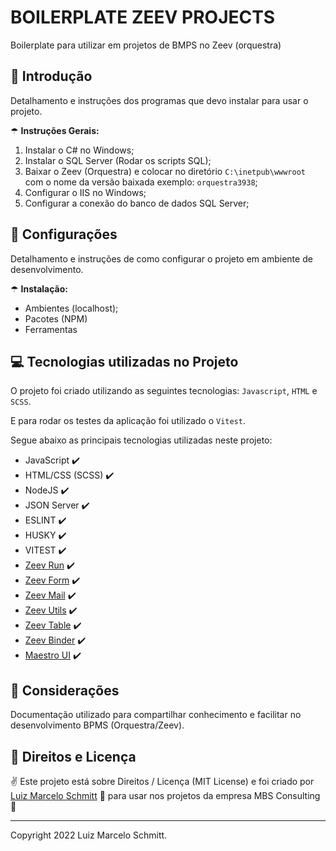 # BOILERPLATE ZEEV PROJECTS #

Boilerplate para utilizar em projetos de BMPS no Zeev (orquestra)

## 🚀 Introdução

Detalhamento e instruções dos programas que devo instalar para usar o projeto.

☂ **Instruções Gerais:**

1. Instalar o C# no Windows;
2. Instalar o SQL Server (Rodar os scripts SQL);
3. Baixar o Zeev (Orquestra) e colocar no diretório `C:\inetpub\wwwroot` com o nome da versão baixada exemplo: `orquestra3938`;
4. Configurar o IIS no Windows;
5. Configurar a conexão do banco de dados SQL Server;

## 🔖 Configurações

Detalhamento e instruções de como configurar o projeto em ambiente de desenvolvimento.

☂ **Instalação:**

- Ambientes (localhost);
- Pacotes (NPM)
- Ferramentas

## 💻 Tecnologias utilizadas no Projeto

O projeto foi criado utilizando as seguintes tecnologias: `Javascript`, `HTML` e `SCSS`.

E para rodar os testes da aplicação foi utilizado o `Vitest`.

Segue abaixo as principais tecnologias utilizadas neste projeto:

- JavaScript ✔️
- HTML/CSS (SCSS) ✔️
- NodeJS ✔️
- JSON Server ✔️
- ESLINT ✔️
- HUSKY ✔️
- VITEST ✔️
- [Zeev Run](https://github.com/pedbernardo/zeev-run/) ✔️
- [Zeev Form](https://github.com/pedbernardo/zeev-form/) ✔️
- [Zeev Mail](https://github.com/pedbernardo/zeev-mail/) ✔️
- [Zeev Utils](https://github.com/pedbernardo/zeev-utils/) ✔️
- [Zeev Table](https://github.com/pedbernardo/zeev-table/) ✔️
- [Zeev Binder](https://github.com/pedbernardo/zeev-binder/) ✔️
- [Maestro UI](https://github.com/pedbernardo/maestro-ui/) ✔️

## 💬 Considerações

Documentação utilizado para compartilhar conhecimento e facilitar no desenvolvimento BPMS (Orquestra/Zeev).

## 📜 Direitos e Licença

✌ Este projeto está sobre Direitos / Licença (MIT License) e foi criado por [Luiz Marcelo Schmitt](https://github.com/devluma/) 💙 para usar nos projetos da empresa MBS Consulting 🚀

---

Copyright 2022 Luiz Marcelo Schmitt.

